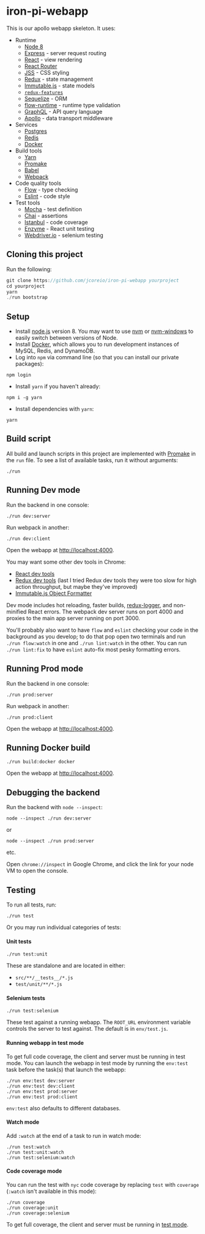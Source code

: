 # iron-pi-webapp

This is our apollo webapp skeleton.  It uses:

* Runtime
    * [Node 8](https://nodejs.org/)
    * [Express](https://expressjs.com/) - server request routing
    * [React](https://reactjs.org/) - view rendering
    * [React Router](https://reacttraining.com/react-router/)
    * [JSS](http://cssinjs.org/) - CSS styling
    * [Redux](https://redux.js.org/) - state management
    * [Immutable.js](https://facebook.github.io/immutable-js/) - state models
    * [`redux-features`](https://github.com/jcoreio/redux-features)
    * [Sequelize](http://docs.sequelizejs.com/) - ORM
    * [flow-runtime](https://codemix.github.io/flow-runtime/) - runtime type validation
    * [GraphQL](http://graphql.org/) - API query language
    * [Apollo](https://www.apollographql.com) - data transport middleware
* Services
    * [Postgres](https://www.postgresql.org/)
    * [Redis](https://redis.io/)
    * [Docker](https://www.docker.com/)
* Build tools
    * [Yarn](https://yarnpkg.com/)
    * [Promake](https://github.com/jcoreio/promake)
    * [Babel](https://babeljs.io/)
    * [Webpack](https://webpack.js.org/)
* Code quality tools
    * [Flow](https://flow.org/) - type checking
    * [Eslint](https://eslint.org/) - code style
* Test tools
    * [Mocha](https://mochajs.org/) - test definition
    * [Chai](http://chaijs.com/) - assertions
    * [Istanbul](https://istanbul.js.org/) - code coverage
    * [Enzyme](http://airbnb.io/enzyme/) - React unit testing
    * [Webdriver.io](http://webdriver.io/) - selenium testing

## Cloning this project

Run the following:
```js
git clone https://github.com/jcoreio/iron-pi-webapp yourproject
cd yourproject
yarn
./run bootstrap
```

## Setup

* Install [node.js](https://nodejs.org/en/) version 8.  You may want to use [nvm](https://github.com/creationix/nvm) or
[nvm-windows](https://github.com/coreybutler/nvm-windows) to easily switch between versions of Node.
* Install [Docker](https://www.docker.com/), which allows you to run development instances of MySQL, Redis, and DynamoDB.
* Log into `npm` via command line (so that you can install our private packages):
```
npm login
```
* Install `yarn` if you haven't already:
```
npm i -g yarn
```
* Install dependencies with `yarn`:
```
yarn
```

## Build script

All build and launch scripts in this project are implemented with
[Promake](https://github.com/jcoreio/promake) in the `run` file.  To see
a list of available tasks, run it without arguments:
```
./run
```

## Running Dev mode

Run the backend in one console:
```
./run dev:server
```

Run webpack in another:
```
./run dev:client
```

Open the webapp at [http://localhost:4000](http://localhost:4000).

You may want some other dev tools in Chrome:
* [React dev tools](https://chrome.google.com/webstore/detail/react-developer-tools/fmkadmapgofadopljbjfkapdkoienihi?hl=en)
* [Redux dev tools](https://github.com/zalmoxisus/redux-devtools-extension) (last I tried Redux dev tools they were too slow for high action throughput, but maybe they've improved)
* [Immutable.js Object Formatter](https://chrome.google.com/webstore/detail/immutablejs-object-format/hgldghadipiblonfkkicmgcbbijnpeog)

Dev mode includes hot reloading, faster builds, [redux-logger](https://github.com/evgenyrodionov/redux-logger), and non-minified React errors.
The webpack dev server runs on port 4000 and proxies to the main app server running on port 3000.

You'll probably also want to have `flow` and `eslint` checking your code in the background as you develop; to do that
pop open two terminals and run `./run flow:watch` in one and `./run lint:watch` in the other.
You can run `./run lint:fix` to have `eslint` auto-fix most pesky formatting errors.

## Running Prod mode

Run the backend in one console:
```
./run prod:server
```

Run webpack in another:
```
./run prod:client
```

Open the webapp at [http://localhost:4000](http://localhost:4000).

## Running Docker build

```
./run build:docker docker
```

Open the webapp at [http://localhost:4000](http://localhost:4000).

## Debugging the backend

Run the backend with `node --inspect`:
```
node --inspect ./run dev:server
```
or
```
node --inspect ./run prod:server
```
etc.

Open `chrome://inspect` in Google Chrome, and click the link for your node VM to open the console.

## Testing

To run all tests, run:
```
./run test
```

Or you may run individual categories of tests:

#### Unit tests
```
./run test:unit
```

These are standalone and are located in either:
* `src/**/__tests__/*.js`
* `test/unit/**/*.js`

#### Selenium tests
```
./run test:selenium
```

These test against a running webapp.  The `ROOT_URL` environment
variable controls the server to test against.  The default is in
`env/test.js`.

#### Running webapp in test mode
To get full code coverage, the client and server must be running in test
mode.   You can launch the webapp in test mode by running the `env:test`
task before the task(s) that launch the webapp:
```
./run env:test dev:server
./run env:test dev:client
./run env:test prod:server
./run env:test prod:client
```

`env:test` also defaults to different databases.

#### Watch mode
Add `:watch` at the end of a task to run in watch mode:
```
./run test:watch
./run test:unit:watch
./run test:selenium:watch
```

#### Code coverage mode
You can run the test with `nyc` code coverage by replacing `test` with
`coverage` (`:watch` isn't available in this mode):
```
./run coverage
./run coverage:unit
./run coverage:selenium
```

To get full coverage, the client and server must be running in [test
mode](#running-webapp-in-test-mode).


